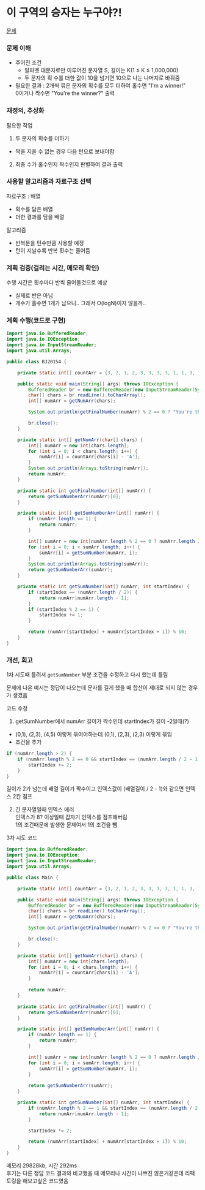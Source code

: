 # 이 구역의 승자는 누구야?!
[문제](https://www.acmicpc.net/problem/20154)

### 문제 이해
- 주어진 조건  
  - 알파벳 대문자로만 이루어진 문자열 S, 길이는 K(1 ≤ K ≤ 1,000,000)  
  - 두 문자의 획 수를 더한 값이 10을 넘기면 10으로 나눈 나머지로 바꿔줌  
- 필요한 결과 : 2개씩 묶은 문자의 획수를 모두 더하여 홀수면 "I'm a winner!"  
0이거나 짝수면 "You're the winner?" 출력  

### 재정의, 추상화
필요한 작업  
1. 두 문자의 획수를 더하기  
  - 짝을 지을 수 없는 경우 다음 턴으로 보내야함  
2. 최종 수가 홀수인지 짝수인지 판별하여 결과 출력  

### 사용할 알고리즘과 자료구조 선택
자료구조 : 배열  
  - 획수를 담은 배열  
  - 더한 결과를 담을 배열    

알고리즘  
  - 반복문을 턴수만큼 사용할 예정  
  - 턴이 지날수록 반복 횟수는 줄어듬  

### 계획 검증(걸리는 시간, 메모리 확인)
수행 시간은 횟수마다 반씩 줄어들것으로 예상  
  - 실제로 반은 아님  
  - 개수가 홀수면 1개가 남으니..
그래서 O(logN)이지 않을까..

### 계획 수행(코드로 구현)
```java
import java.io.BufferedReader;
import java.io.IOException;
import java.io.InputStreamReader;
import java.util.Arrays;

public class BJ20154 {

    private static int[] countArr = {3, 2, 1, 2, 3, 3, 3, 3, 1, 1, 3, 1, 3, 3, 1, 2, 2, 2, 1, 2, 1, 1, 2, 2, 2, 1};

    public static void main(String[] args) throws IOException {
        BufferedReader br = new BufferedReader(new InputStreamReader(System.in));
        char[] chars = br.readLine().toCharArray();
        int[] numArr = getNumArr(chars);

        System.out.println(getFinalNumber(numArr) % 2 == 0 ? "You're the winner?" : "I'm a winner!");

        br.close();
    }

    private static int[] getNumArr(char[] chars) {
        int[] numArr = new int[chars.length];
        for (int i = 0; i < chars.length; i++) {
            numArr[i] = countArr[chars[i] - 'A'];
        }
        System.out.println(Arrays.toString(numArr));
        return numArr;
    }

    private static int getFinalNumber(int[] numArr) {
        return getSumNumberArr(numArr)[0];
    }

    private static int[] getSumNumberArr(int[] numArr) {
        if (numArr.length == 1) {
            return numArr;
        }

        int[] sumArr = new int[numArr.length % 2 == 0 ? numArr.length / 2 : numArr.length / 2 + 1];
        for (int i = 0; i < sumArr.length; i++) {
            sumArr[i] = getSumNumber(numArr, i);
        }
        System.out.println(Arrays.toString(sumArr));
        return getSumNumberArr(sumArr);
    }

    private static int getSumNumber(int[] numArr, int startIndex) {
        if (startIndex == (numArr.length / 2)) {
            return numArr[numArr.length - 1];
        }
        if (startIndex % 2 == 1) {
            startIndex += 1;
        }

        return (numArr[startIndex] + numArr[startIndex + 1]) % 10;
    }
}

```
### 개선, 회고
1차 시도때 틀려서 `getSumNumber` 부분 조건을 수정하고 다시 했는데 틀림  

문제에 나온 예시는 정답이 나오는데 문자를 길게 했을 때 합산이 제대로 되지 않는 경우가 생겼음  

코드 수정  
1. getSumNumber에서 numArr 길이가 짝수인데 startIndex가 길이 -2일때(?)  
- (0,1), (2,3), (4,5) 이렇게 묶여야하는데 (0,1), (2,3), (2,3) 이렇게 묶임  
- 조건을 추가
```java
if (numArr.length > 2) {
    if (numArr.length % 2 == 0 && startIndex == (numArr.length / 2 - 1)) {
        startIndex += 2;
    }
}
```
길이가 2가 넘는데 배열 길이가 짝수이고 인덱스값이 (배열길이 / 2 - 1)와 같으면 인덱스 2칸 점프  

2. 긴 문자열일때 인덱스 에러  
인덱스가 8? 이상일때 갑자기 인덱스를 점프해버림  
1의 조건때문에 발생한 문제여서 1의 조건을 뺌  

3차 시도 코드  
```java
import java.io.BufferedReader;
import java.io.IOException;
import java.io.InputStreamReader;
import java.util.Arrays;

public class Main {

    private static int[] countArr = {3, 2, 1, 2, 3, 3, 3, 3, 1, 1, 3, 1, 3, 3, 1, 2, 2, 2, 1, 2, 1, 1, 2, 2, 2, 1};

    public static void main(String[] args) throws IOException {
        BufferedReader br = new BufferedReader(new InputStreamReader(System.in));
        char[] chars = br.readLine().toCharArray();
        int[] numArr = getNumArr(chars);

        System.out.println(getFinalNumber(numArr) % 2 == 0 ? "You're the winner?" : "I'm a winner!");

        br.close();
    }

    private static int[] getNumArr(char[] chars) {
        int[] numArr = new int[chars.length];
        for (int i = 0; i < chars.length; i++) {
            numArr[i] = countArr[chars[i] - 'A'];
        }
        
        return numArr;
    }

    private static int getFinalNumber(int[] numArr) {
        return getSumNumberArr(numArr)[0];
    }

    private static int[] getSumNumberArr(int[] numArr) {
        if (numArr.length == 1) {
            return numArr;
        }

        int[] sumArr = new int[numArr.length % 2 == 0 ? numArr.length / 2 : numArr.length / 2 + 1];
        for (int i = 0; i < sumArr.length; i++) {
            sumArr[i] = getSumNumber(numArr, i);
        }
        
        return getSumNumberArr(sumArr);
    }

    private static int getSumNumber(int[] numArr, int startIndex) {
        if (numArr.length % 2 == 1 && startIndex == (numArr.length / 2)) {
            return numArr[numArr.length - 1];
        }

        startIndex *= 2;

        return (numArr[startIndex] + numArr[startIndex + 1]) % 10;
    }
}
```
메모리 29828kb, 시간 292ms  
후기는 다른 정답 코드 결과와 비교했을 때 메모리나 시간이 나쁘진 않은거같은데 리팩토링을 해보고싶은 코드였음  

